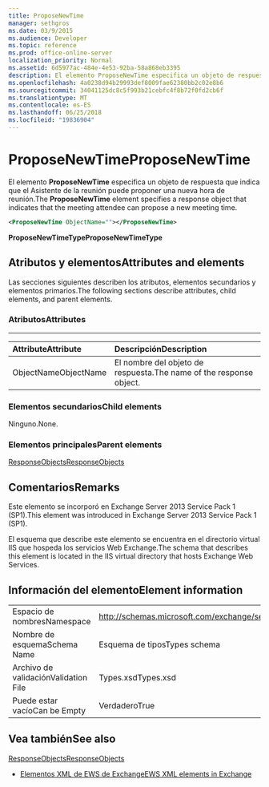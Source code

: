 ```yaml
---
title: ProposeNewTime
manager: sethgros
ms.date: 03/9/2015
ms.audience: Developer
ms.topic: reference
ms.prod: office-online-server
localization_priority: Normal
ms.assetid: 6d5977ac-484e-4e53-92ba-58a868eb3395
description: El elemento ProposeNewTime especifica un objeto de respuesta que indica que el Asistente de la reunión puede proponer una nueva hora de reunión.
ms.openlocfilehash: 4a0238d94b29993def8009fae62380bb2c02e8b6
ms.sourcegitcommit: 34041125dc8c5f993b21cebfc4f8b72f0fd2cb6f
ms.translationtype: MT
ms.contentlocale: es-ES
ms.lasthandoff: 06/25/2018
ms.locfileid: "19836904"
---
```

# <a name="proposenewtime"></a><span data-ttu-id="52855-103">ProposeNewTime</span><span class="sxs-lookup"><span data-stu-id="52855-103">ProposeNewTime</span></span>

<span data-ttu-id="52855-104">El elemento **ProposeNewTime** especifica un objeto de respuesta que indica que el Asistente de la reunión puede proponer una nueva hora de reunión.</span><span class="sxs-lookup"><span data-stu-id="52855-104">The **ProposeNewTime** element specifies a response object that indicates that the meeting attendee can propose a new meeting time.</span></span> 
  
```XML
<ProposeNewTime ObjectName=""></ProposeNewTime>
```

 <span data-ttu-id="52855-105">**ProposeNewTimeType**</span><span class="sxs-lookup"><span data-stu-id="52855-105">**ProposeNewTimeType**</span></span>
## <a name="attributes-and-elements"></a><span data-ttu-id="52855-106">Atributos y elementos</span><span class="sxs-lookup"><span data-stu-id="52855-106">Attributes and elements</span></span>

<span data-ttu-id="52855-107">Las secciones siguientes describen los atributos, elementos secundarios y elementos primarios.</span><span class="sxs-lookup"><span data-stu-id="52855-107">The following sections describe attributes, child elements, and parent elements.</span></span>
  
### <a name="attributes"></a><span data-ttu-id="52855-108">Atributos</span><span class="sxs-lookup"><span data-stu-id="52855-108">Attributes</span></span>

****

|<span data-ttu-id="52855-109">**Attribute**</span><span class="sxs-lookup"><span data-stu-id="52855-109">**Attribute**</span></span>|<span data-ttu-id="52855-110">**Descripción**</span><span class="sxs-lookup"><span data-stu-id="52855-110">**Description**</span></span>|
|:-----|:-----|
|<span data-ttu-id="52855-111">ObjectName</span><span class="sxs-lookup"><span data-stu-id="52855-111">ObjectName</span></span>  <br/> |<span data-ttu-id="52855-112">El nombre del objeto de respuesta.</span><span class="sxs-lookup"><span data-stu-id="52855-112">The name of the response object.</span></span>  <br/> |
   
### <a name="child-elements"></a><span data-ttu-id="52855-113">Elementos secundarios</span><span class="sxs-lookup"><span data-stu-id="52855-113">Child elements</span></span>

<span data-ttu-id="52855-114">Ninguno.</span><span class="sxs-lookup"><span data-stu-id="52855-114">None.</span></span>
  
### <a name="parent-elements"></a><span data-ttu-id="52855-115">Elementos principales</span><span class="sxs-lookup"><span data-stu-id="52855-115">Parent elements</span></span>

[<span data-ttu-id="52855-116">ResponseObjects</span><span class="sxs-lookup"><span data-stu-id="52855-116">ResponseObjects</span></span>](responseobjects.md)
  
## <a name="remarks"></a><span data-ttu-id="52855-117">Comentarios</span><span class="sxs-lookup"><span data-stu-id="52855-117">Remarks</span></span>

<span data-ttu-id="52855-118">Este elemento se incorporó en Exchange Server 2013 Service Pack 1 (SP1).</span><span class="sxs-lookup"><span data-stu-id="52855-118">This element was introduced in Exchange Server 2013 Service Pack 1 (SP1).</span></span>
  
<span data-ttu-id="52855-119">El esquema que describe este elemento se encuentra en el directorio virtual IIS que hospeda los servicios Web Exchange.</span><span class="sxs-lookup"><span data-stu-id="52855-119">The schema that describes this element is located in the IIS virtual directory that hosts Exchange Web Services.</span></span>
  
## <a name="element-information"></a><span data-ttu-id="52855-120">Información del elemento</span><span class="sxs-lookup"><span data-stu-id="52855-120">Element information</span></span>

|||
|:-----|:-----|
|<span data-ttu-id="52855-121">Espacio de nombres</span><span class="sxs-lookup"><span data-stu-id="52855-121">Namespace</span></span>  <br/> |http://schemas.microsoft.com/exchange/services/2006/types  <br/> |
|<span data-ttu-id="52855-122">Nombre de esquema</span><span class="sxs-lookup"><span data-stu-id="52855-122">Schema Name</span></span>  <br/> |<span data-ttu-id="52855-123">Esquema de tipos</span><span class="sxs-lookup"><span data-stu-id="52855-123">Types schema</span></span>  <br/> |
|<span data-ttu-id="52855-124">Archivo de validación</span><span class="sxs-lookup"><span data-stu-id="52855-124">Validation File</span></span>  <br/> |<span data-ttu-id="52855-125">Types.xsd</span><span class="sxs-lookup"><span data-stu-id="52855-125">Types.xsd</span></span>  <br/> |
|<span data-ttu-id="52855-126">Puede estar vacío</span><span class="sxs-lookup"><span data-stu-id="52855-126">Can be Empty</span></span>  <br/> |<span data-ttu-id="52855-127">Verdadero</span><span class="sxs-lookup"><span data-stu-id="52855-127">True</span></span>  <br/> |
   
## <a name="see-also"></a><span data-ttu-id="52855-128">Vea también</span><span class="sxs-lookup"><span data-stu-id="52855-128">See also</span></span>



[<span data-ttu-id="52855-129">ResponseObjects</span><span class="sxs-lookup"><span data-stu-id="52855-129">ResponseObjects</span></span>](responseobjects.md)


- [<span data-ttu-id="52855-130">Elementos XML de EWS de Exchange</span><span class="sxs-lookup"><span data-stu-id="52855-130">EWS XML elements in Exchange</span></span>](ews-xml-elements-in-exchange.md)

